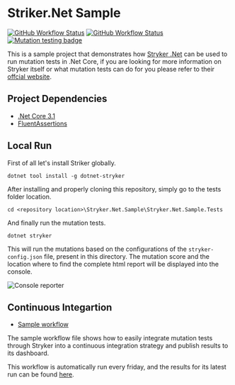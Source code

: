# Striker.Net Sample

[![GitHub Workflow Status](https://img.shields.io/github/workflow/status/raschmitt/stryker-net-sample/.NET%20Core%20-%20Build%20&%20Test?label=Build%20%26%20Test&style=flat-square)](https://github.com/raschmitt/stryker-net-sample/actions?query=workflow%3A%22.NET+Core+-+Build+%26+Test%22)
[![GitHub Workflow Status](https://img.shields.io/github/workflow/status/raschmitt/stryker-net-sample/Mutation%20Tests?label=Mutation%20tests&style=flat-square)](https://dashboard.stryker-mutator.io/reports/github.com/raschmitt/stryker-net-sample/master)
[![Mutation testing badge](https://img.shields.io/endpoint?style=flat-square&url=https%3A%2F%2Fbadge-api.stryker-mutator.io%2Fgithub.com%2Fraschmitt%2Fstryker-net-sample%2Fmaster)](https://dashboard.stryker-mutator.io/reports/github.com/raschmitt/stryker-net-sample/master)

This is a sample project that demonstrates how [Stryker .Net](https://github.com/stryker-mutator/stryker-net) can be used to run mutation tests in .Net Core, if you are looking for more information on Stryker itself or what mutation tests can do for you please refer to their [offcial website](https://stryker-mutator.io/).

## Project Dependencies 

- [.Net Core 3.1](https://devblogs.microsoft.com/dotnet/announcing-net-core-3-1/)
- [FluentAssertions](https://fluentassertions.com/)

## Local Run

First of all let's install Striker globally.

`dotnet tool install -g dotnet-stryker`

After installing and properly cloning this repository, simply go to the tests folder location. 

`cd <repository location>\Stryker.Net.Sample\Stryker.Net.Sample.Tests`

And finally run the mutation tests.

`dotnet stryker`

This will run the mutations based on the configurations of the `stryker-config.json` file, present in this directory. The mutation score and the location where to find the complete html report will be displayed into the console.

![Console reporter](https://i.imgur.com/CpCurCL.png "Console reporter")

## Continuous Integartion

- [Sample workflow](https://github.com/raschmitt/stryker-net-sample/blob/master/.github/workflows/mutation-tests.yml)

The sample workflow file shows how to easily integrate mutation tests through Stryker into a continuous integration strategy and publish results to its dashboard.

This workflow is automatically run every friday, and the results for its latest run can be found [here](https://dashboard.stryker-mutator.io/reports/github.com/raschmitt/stryker-net-sample/master).
